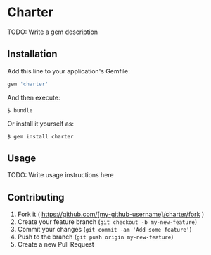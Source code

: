 # Charter

TODO: Write a gem description

## Installation

Add this line to your application's Gemfile:

```ruby
gem 'charter'
```

And then execute:

    $ bundle

Or install it yourself as:

    $ gem install charter

## Usage

TODO: Write usage instructions here

## Contributing

1. Fork it ( https://github.com/[my-github-username]/charter/fork )
2. Create your feature branch (`git checkout -b my-new-feature`)
3. Commit your changes (`git commit -am 'Add some feature'`)
4. Push to the branch (`git push origin my-new-feature`)
5. Create a new Pull Request
